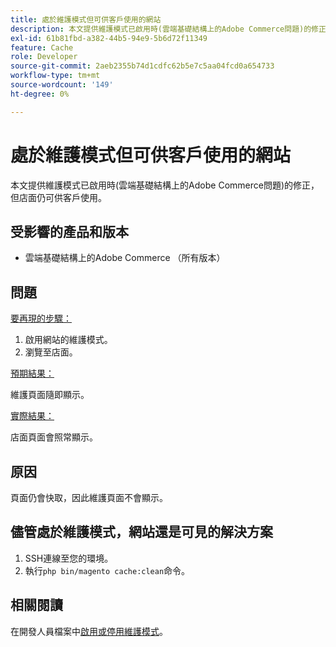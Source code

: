```yaml
---
title: 處於維護模式但可供客戶使用的網站
description: 本文提供維護模式已啟用時(雲端基礎結構上的Adobe Commerce問題)的修正，但店面仍可供客戶使用。
exl-id: 61b81fbd-a382-44b5-94e9-5b6d72f11349
feature: Cache
role: Developer
source-git-commit: 2aeb2355b74d1cdfc62b5e7c5aa04fcd0a654733
workflow-type: tm+mt
source-wordcount: '149'
ht-degree: 0%

---
```


# 處於維護模式但可供客戶使用的網站

本文提供維護模式已啟用時(雲端基礎結構上的Adobe Commerce問題)的修正，但店面仍可供客戶使用。

## 受影響的產品和版本

* 雲端基礎結構上的Adobe Commerce （所有版本）

## 問題

<u>要再現的步驟：</u>

1. 啟用網站的維護模式。
1. 瀏覽至店面。

<u>預期結果：</u>

維護頁面隨即顯示。

<u>實際結果：</u>

店面頁面會照常顯示。

## 原因

頁面仍會快取，因此維護頁面不會顯示。

## 儘管處於維護模式，網站還是可見的解決方案

1. SSH連線至您的環境。
1. 執行`php bin/magento cache:clean`命令。

## 相關閱讀

在開發人員檔案中[啟用或停用維護模式](https://experienceleague.adobe.com/zh-hant/docs/commerce-operations/installation-guide/tutorials/maintenance-mode)。
